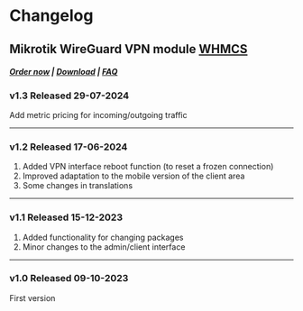 # Changelog

## Mikrotik WireGuard VPN module **[WHMCS](https://puqcloud.com/link.php?id=77)** 

#####  [Order now](https://puqcloud.com/index.php?rp=/store/whmcs-module-mikrotik-wireguard-vpn) | [Download](https://download.puqcloud.com/WHMCS/servers/PUQ_WHMCS-Mikrotik-WireGuard-VPN/) | [FAQ](https://faq.puqcloud.com/)

### v1.3 Released 29-07-2024
Add metric pricing for incoming/outgoing traffic

- - - - - -

### v1.2 Released 17-06-2024
1. Added VPN interface reboot function (to reset a frozen connection)
2. Improved adaptation to the mobile version of the client area
3. Some changes in translations

- - - - - -

### v1.1 Released 15-12-2023

1. Added functionality for changing packages
2. Minor changes to the admin/client interface
 
- - - - - -

### v1.0 Released 09-10-2023

First version
